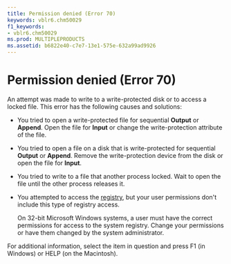 ```yaml
---
title: Permission denied (Error 70)
keywords: vblr6.chm50029
f1_keywords:
- vblr6.chm50029
ms.prod: MULTIPLEPRODUCTS
ms.assetid: b6822e40-c7e7-13e1-575e-632a99ad9926
---
```



# Permission denied (Error 70)

An attempt was made to write to a write-protected disk or to access a locked file. This error has the following causes and solutions:



- You tried to open a write-protected file for sequential  **Output** or **Append**. Open the file for **Input** or change the write-protection attribute of the file.
    
- You tried to open a file on a disk that is write-protected for sequential  **Output** or **Append**. Remove the write-protection device from the disk or open the file for **Input**.
    
- You tried to write to a file that another process locked. Wait to open the file until the other process releases it.
    
- You attempted to access the [registry](vbe-glossary.md), but your user permissions don't include this type of registry access.
    
    On 32-bit Microsoft Windows systems, a user must have the correct permissions for access to the system registry. Change your permissions or have them changed by the system administrator.
    

For additional information, select the item in question and press F1 (in Windows) or HELP (on the Macintosh).


